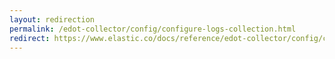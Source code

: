 ```yaml
---
layout: redirection
permalink: /edot-collector/config/configure-logs-collection.html
redirect: https://www.elastic.co/docs/reference/edot-collector/config/configure-logs-collection
---
```

